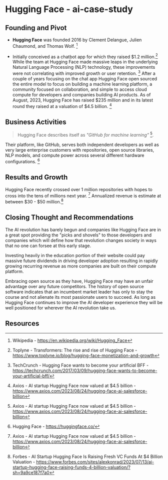 # Hugging Face - ai-case-study

## Founding and Pivot

* **Hugging Face** was founded 2016 by Clement Delangue, Julien Chaumond, and Thomas Wolf. [^1]

* Initially conceived as a chatbot app for which they raised $1.2 million.[^2] While the team at Hugging Face made massive leaps in the underlying Natural Language Processing (NLP) technology, these improvements were not correlating with improved growth or user retention. [^3] After a couple of years focusing on the chat app Hugging Face open sourced the entire model to focus on building a machine learning platform, a community focused on collaboration, and simple to access cloud compute for developers and companies building AI products. As of August, 2023, Hugging Face has raised $235 million and in its latest round they raised at a valuation of $4.5 billion. [^4]

## Business Activities

> Hugging Face describes itself as *"GitHub for machine learning"* [^4]. 

Their platform, like GitHub, serves both independent developers as well as very large enterprise customers with repositories, open source libraries, NLP models, and compute power across several different hardware configurations. [^5] 

## Results and Growth

Hugging Face recently crossed over 1 million repositories with hopes to cross into the tens of millions next year. [^4] Annualized revenue is estimate at between $30 - $50 million.[^6]

## Closing Thought and Recommendations

The AI revolution has barely begun and companies like Hugging Face are in a great spot providing the "picks and shovels" to those developers and companies which will define how that revolution changes society in ways that no one can forsee at this early stage. 

Investing heavily in the education portion of their website could pay massive future dividends in driving developer adoption resulting in rapidly growing recurring revenue as more companies are built on their compute platform.

Embracing open source as they have, Hugging Face may have an unfair advantage over any future competitors. The history of open source software indicates that an incumbent market leader has only to stay the course and not alienate its most passionate users to succeed. As long as Hugging Face continues to improve the AI developer experience they will be well positioned for wherever the AI revolution take us.

## Resources
[^1]: Wikipedia - https://en.wikipedia.org/wiki/Hugging_Face
[^2]: Toplyne - Transformers: The rise and rise of Hugging Face - https://www.toplyne.io/blog/hugging-face-monetization-and-growth
[^3]: TechCrunch - Hugging Face wants to become your artificial BFF - https://techcrunch.com/2017/03/09/hugging-face-wants-to-become-your-artificial-bff/
[^4]: Axios - AI startup Hugging Face now valued at $4.5 billion - https://www.axios.com/2023/08/24/hugging-face-ai-salesforce-billion
[^5]: Hugging Face - https://huggingface.co/
[^6]: Forbes - AI Startup Hugging Face Is Raising Fresh VC Funds At $4 Billion Valuation - https://www.forbes.com/sites/alexkonrad/2023/07/13/ai-startup-hugging-face-raising-funds-4-billion-valuation/?sh=9a9ce187f7a0